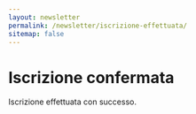 ```yaml
---
layout: newsletter
permalink: /newsletter/iscrizione-effettuata/
sitemap: false
---
```


# Iscrizione confermata

Iscrizione effettuata con successo.
